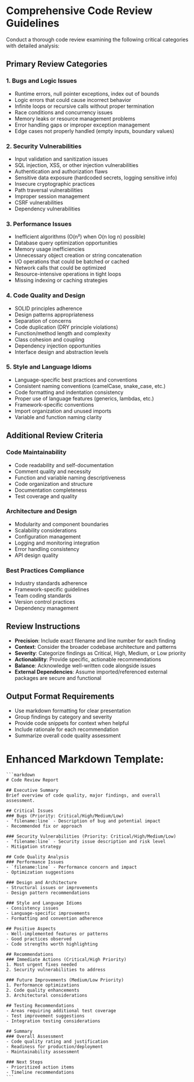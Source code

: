 # Comprehensive Code Review Guidelines

Conduct a thorough code review examining the following critical categories with detailed analysis:

## Primary Review Categories

### 1. Bugs and Logic Issues

- Runtime errors, null pointer exceptions, index out of bounds
- Logic errors that could cause incorrect behavior
- Infinite loops or recursive calls without proper termination
- Race conditions and concurrency issues
- Memory leaks or resource management problems
- Error handling gaps or improper exception management
- Edge cases not properly handled (empty inputs, boundary values)

### 2. Security Vulnerabilities

- Input validation and sanitization issues
- SQL injection, XSS, or other injection vulnerabilities
- Authentication and authorization flaws
- Sensitive data exposure (hardcoded secrets, logging sensitive info)
- Insecure cryptographic practices
- Path traversal vulnerabilities
- Improper session management
- CSRF vulnerabilities
- Dependency vulnerabilities

### 3. Performance Issues

- Inefficient algorithms (O(n²) when O(n log n) possible)
- Database query optimization opportunities
- Memory usage inefficiencies
- Unnecessary object creation or string concatenation
- I/O operations that could be batched or cached
- Network calls that could be optimized
- Resource-intensive operations in tight loops
- Missing indexing or caching strategies

### 4. Code Quality and Design

- SOLID principles adherence
- Design patterns appropriateness
- Separation of concerns
- Code duplication (DRY principle violations)
- Function/method length and complexity
- Class cohesion and coupling
- Dependency injection opportunities
- Interface design and abstraction levels

### 5. Style and Language Idioms

- Language-specific best practices and conventions
- Consistent naming conventions (camelCase, snake_case, etc.)
- Code formatting and indentation consistency
- Proper use of language features (generics, lambdas, etc.)
- Framework-specific conventions
- Import organization and unused imports
- Variable and function naming clarity

## Additional Review Criteria

### Code Maintainability

- Code readability and self-documentation
- Comment quality and necessity
- Function and variable naming descriptiveness
- Code organization and structure
- Documentation completeness
- Test coverage and quality

### Architecture and Design

- Modularity and component boundaries
- Scalability considerations
- Configuration management
- Logging and monitoring integration
- Error handling consistency
- API design quality

### Best Practices Compliance

- Industry standards adherence
- Framework-specific guidelines
- Team coding standards
- Version control practices
- Dependency management

## Review Instructions

- **Precision**: Include exact filename and line number for each finding
- **Context**: Consider the broader codebase architecture and patterns
- **Severity**: Categorize findings as Critical, High, Medium, or Low priority
- **Actionability**: Provide specific, actionable recommendations
- **Balance**: Acknowledge well-written code alongside issues
- **External Dependencies**: Assume imported/referenced external packages are secure and functional

## Output Format Requirements

- Use markdown formatting for clear presentation
- Group findings by category and severity
- Provide code snippets for context when helpful
- Include rationale for each recommendation
- Summarize overall code quality assessment

# Enhanced Markdown Template:

    ```markdown
    # Code Review Report

    ## Executive Summary
    Brief overview of code quality, major findings, and overall assessment.

    ## Critical Issues
    ### Bugs (Priority: Critical/High/Medium/Low)
    - `filename:line` - Description of bug and potential impact
    - Recommended fix or approach

    ### Security Vulnerabilities (Priority: Critical/High/Medium/Low)
    - `filename:line` - Security issue description and risk level
    - Mitigation strategy

    ## Code Quality Analysis
    ### Performance Issues
    - `filename:line` - Performance concern and impact
    - Optimization suggestions

    ### Design and Architecture
    - Structural issues or improvements
    - Design pattern recommendations

    ### Style and Language Idioms
    - Consistency issues
    - Language-specific improvements
    - Formatting and convention adherence

    ## Positive Aspects
    - Well-implemented features or patterns
    - Good practices observed
    - Code strengths worth highlighting

    ## Recommendations
    ### Immediate Actions (Critical/High Priority)
    1. Most urgent fixes needed
    2. Security vulnerabilities to address

    ### Future Improvements (Medium/Low Priority)
    1. Performance optimizations
    2. Code quality enhancements
    3. Architectural considerations

    ## Testing Recommendations
    - Areas requiring additional test coverage
    - Test improvement suggestions
    - Integration testing considerations

    ## Summary
    ### Overall Assessment
    - Code quality rating and justification
    - Readiness for production/deployment
    - Maintainability assessment

    ### Next Steps
    - Prioritized action items
    - Timeline recommendations
    ```
